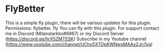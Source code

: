 # FlyBetter
This is a simple fly plugin, there will be various updates for this plugin. Permissions: flybetter. fly
You can fly with this plugin.
For support contact me in Discord (Milanstarkko#6967) or my Discord Server (https://discord.gg/hrX5ZMTESK)
Subscribe in my Youtube channel (https://www.youtube.com/channel/UCho5XTDpKWNwsMAAx2Jn7sg)
